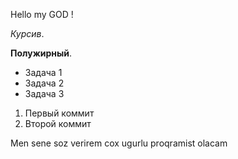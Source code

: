 Hello my GOD !

*Курсив*.

**Полужирный**.

* Задача 1
* Задача 2
* Задача 3

1. Первый коммит
2. Второй коммит

Men sene soz verirem cox ugurlu proqramist olacam
